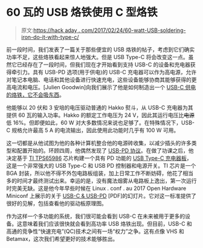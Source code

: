 # 60 瓦的 USB 烙铁使用 C 型烙铁

> 原文:[https://hack aday . com/2017/02/24/60-watt-USB-soldering-iron-do-it-with-type-c/](https://hackaday.com/2017/02/24/60-watt-usb-soldering-iron-does-it-with-type-c/)

前一段时间，我们发表了一篇关于那些便宜的 USB 烙铁的帖子，考虑到它们确实功率不足，这些烙铁看起来惊人地强大。但是 USB Type-C 将会改变这一点。虽然它已经存在了一段时间，但我们现在才开始看到支持 USB-C 的设备和充电器获得牵引力。具有 USB-PD 选项(用于供电)的 USB-C 充电器可以作为高电源，允许对笔记本电脑、电话和其他设备进行快速充电，这些设备能够协商其能够获得的更高电流和电压。[Julien Goodwin]向我们展示了他是如何制造出一个 [USB-C 供电的烙铁，它不会吸东西](http://laptop006.livejournal.com/59591.html)。

他能够以 20 伏和 3 安培的电压驱动普通的 Hakko 熨斗，从 USB-C 充电器为其提供 60 瓦的输入功率。Hakko 的额定工作电压为 24 V，因此其运行电压比~~电源~~低 16%。但即便如此，60 W 对大多数情况来说也足够了。在特殊情况下，USB-C 规格允许最高 5 A 的电流输出，因此使用此功能时几乎有 100 W 可用。

这一切都是从他试图为他的各种计算机整合他的电源砖收集，以减少插头的许多类型和配置开始的。环顾四周，他偶然发现了 [USB-PD 协议](https://en.wikipedia.org/wiki/USB#Power_Delivery_.28PD.29)。在做了功课之后，他决定基于 [TI TPS65986](http://www.ti.com/product/TPS65986) 芯片构建一个具有 PD 功能的 [USB Type-C 充电器板](http://laptop006.livejournal.com/59323.html)，这是一个非常强大的 USB Type-C 和 USB PD 控制器和电源开关。TI 芯片是一个 BGA 封装，所以他不得不外包电路板组装，加上日常工作不断妨碍，他花了相当多的时间才最终测试出来。幸运的是，没有魔法烟雾从电路板上逸出，第一次运行时完美无缺。这是他今年早些时候在 Linux . conf . au 2017 Open Hardware Miniconf 上展示的关于 [USB-C & USB-PD](https://dl.dropboxusercontent.com/u/3239420/USB-C%20%26%20USB-PD.pdf) [PDF]的幻灯片。它对这一标准提供了很好的见解，包括查看他的驱动板原理图。

作为这样一个多功能的系统，我们很可能会看到 USB-C 在未来被用于更多的设备。这意味着我们应该很快就会看到高功率 USB 烙铁出现。但目前，USB-C 和高通的竞争性“快速充电”(QC)技术之间有一场“权力”之争。这有点像 VHS 和 Betamax，这次我们希望更好的技术能够胜出。